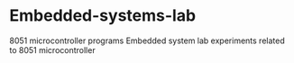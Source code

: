 # Embedded-systems-lab
8051 microcontroller programs
Embedded system lab experiments related to 8051 microcontroller
